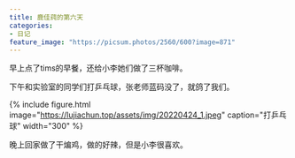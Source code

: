 ```yaml
---
title: 鹿佳莼的第六天
categories:
- 日记
feature_image: "https://picsum.photos/2560/600?image=871"
---
```


早上点了tims的早餐，还给小李她们做了三杯咖啡。

下午和实验室的同学们打乒乓球，张老师蓝码没了，就鸽了我们。

{% include figure.html image="https://lujiachun.top/assets/img/20220424_1.jpeg" caption="打乒乓球" width="300" %}

晚上回家做了干煸鸡，做的好辣，但是小李很喜欢。




